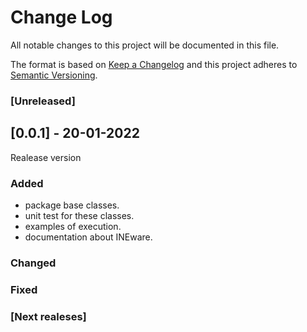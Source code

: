 # Change Log
All notable changes to this project will be documented in this file.
 
The format is based on [Keep a Changelog](http://keepachangelog.com/)
and this project adheres to [Semantic Versioning](http://semver.org/).
 
### [Unreleased]

 
## [0.0.1] - 20-01-2022
  
Realease version
 
### Added

- package base classes.
- unit test for these classes.
- examples of execution.
- documentation about INEware.
 
### Changed
 
### Fixed

 
### [Next realeses]
